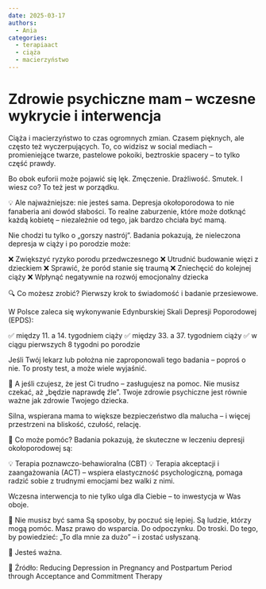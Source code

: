 ```yaml
---
date: 2025-03-17
authors:
  - Ania
categories:
  - terapiaact
  - ciąża
  - macierzyństwo
---
```


# Zdrowie psychiczne mam – wczesne wykrycie i interwencja

Ciąża i macierzyństwo to czas ogromnych zmian.
Czasem pięknych, ale często też wyczerpujących.
To, co widzisz w social mediach – promieniejące twarze, pastelowe pokoiki, beztroskie spacery – to tylko część prawdy.

Bo obok euforii może pojawić się lęk.
Zmęczenie. Drażliwość. Smutek.
I wiesz co? To też jest w porządku.

<!-- more -->

💡 Ale najważniejsze: nie jesteś sama.
Depresja okołoporodowa to nie fanaberia ani dowód słabości.
To realne zaburzenie, które może dotknąć każdą kobietę – niezależnie od tego, jak bardzo chciała być mamą.

Nie chodzi tu tylko o „gorszy nastrój”.
Badania pokazują, że nieleczona depresja w ciąży i po porodzie może:

❌ Zwiększyć ryzyko porodu przedwczesnego
❌ Utrudnić budowanie więzi z dzieckiem
❌ Sprawić, że poród stanie się traumą
❌ Zniechęcić do kolejnej ciąży
❌ Wpłynąć negatywnie na rozwój emocjonalny dziecka

🔍 Co możesz zrobić?
Pierwszy krok to świadomość i badanie przesiewowe.

W Polsce zaleca się wykonywanie Edynburskiej Skali Depresji Poporodowej (EPDS):

✅ między 11. a 14. tygodniem ciąży
✅ między 33. a 37. tygodniem ciąży
✅ w ciągu pierwszych 8 tygodni po porodzie

Jeśli Twój lekarz lub położna nie zaproponowali tego badania – poproś o nie.
To prosty test, a może wiele wyjaśnić.

🤝 A jeśli czujesz, że jest Ci trudno – zasługujesz na pomoc.
Nie musisz czekać, aż „będzie naprawdę źle”.
Twoje zdrowie psychiczne jest równie ważne jak zdrowie Twojego dziecka.

Silna, wspierana mama to większe bezpieczeństwo dla malucha – i więcej przestrzeni na bliskość, czułość, relację.

🧠 Co może pomóc?
Badania pokazują, że skuteczne w leczeniu depresji okołoporodowej są:

💡 Terapia poznawczo-behawioralna (CBT)
💡 Terapia akceptacji i zaangażowania (ACT) – wspiera elastyczność psychologiczną, pomaga radzić sobie z trudnymi emocjami bez walki z nimi.

Wczesna interwencja to nie tylko ulga dla Ciebie – to inwestycja w Was oboje.

🌸 Nie musisz być sama
Są sposoby, by poczuć się lepiej. Są ludzie, którzy mogą pomóc.
Masz prawo do wsparcia. Do odpoczynku. Do troski.
Do tego, by powiedzieć: „To dla mnie za dużo” – i zostać usłyszaną.

💙 Jesteś ważna.

📌 Źródło:
Reducing Depression in Pregnancy and Postpartum Period through Acceptance and Commitment Therapy
